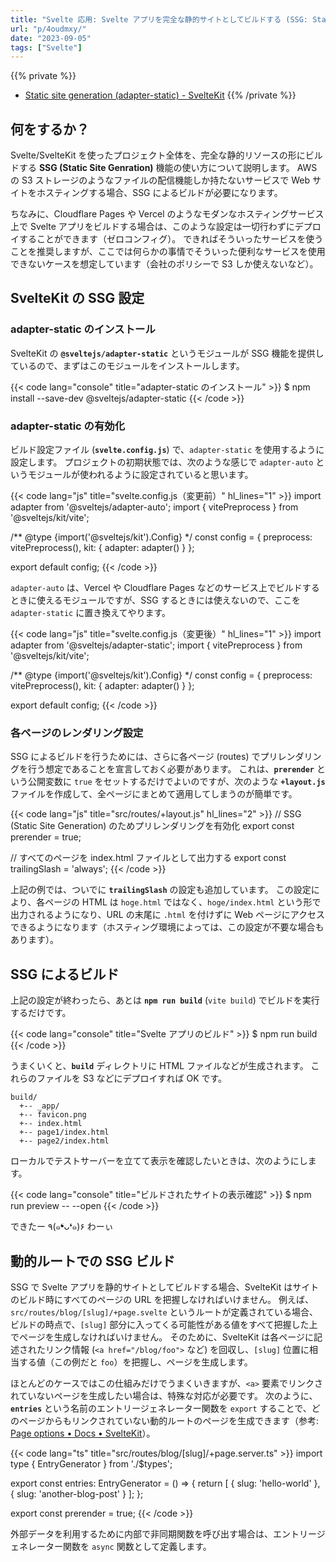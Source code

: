 ```yaml
---
title: "Svelte 応用: Svelte アプリを完全な静的サイトとしてビルドする (SSG: Static Site Generation)"
url: "p/4oudmxy/"
date: "2023-09-05"
tags: ["Svelte"]
---
```


{{% private %}}
- [Static site generation (adapter-static) - SvelteKit](https://kit.svelte.jp/docs/adapter-static)
{{% /private %}}

何をするか？
----

Svelte/SvelteKit を使ったプロジェクト全体を、完全な静的リソースの形にビルドする __SSG (Static Site Genration)__ 機能の使い方について説明します。
AWS の S3 ストレージのようなファイルの配信機能しか持たないサービスで Web サイトをホスティングする場合、SSG によるビルドが必要になります。

ちなみに、Cloudflare Pages や Vercel のようなモダンなホスティングサービス上で Svelte アプリをビルドする場合は、このような設定は一切行わずにデプロイすることができます（ゼロコンフィグ）。
できればそういったサービスを使うことを推奨しますが、ここでは何らかの事情でそういった便利なサービスを使用できないケースを想定しています（会社のポリシーで S3 しか使えないなど）。


SvelteKit の SSG 設定
----

### adapter-static のインストール

SvelteKit の __`@sveltejs/adapter-static`__ というモジュールが SSG 機能を提供しているので、まずはこのモジュールをインストールします。

{{< code lang="console" title="adapter-static のインストール" >}}
$ npm install --save-dev @sveltejs/adapter-static
{{< /code >}}

### adapter-static の有効化

ビルド設定ファイル (__`svelte.config.js`__) で、`adapter-static` を使用するように設定します。
プロジェクトの初期状態では、次のような感じで `adapter-auto` というモジュールが使われるように設定されていると思います。

{{< code lang="js" title="svelte.config.js（変更前）" hl_lines="1" >}}
import adapter from '@sveltejs/adapter-auto';
import { vitePreprocess } from '@sveltejs/kit/vite';

/** @type {import('@sveltejs/kit').Config} */
const config = {
	preprocess: vitePreprocess(),
	kit: {
		adapter: adapter()
	}
};

export default config;
{{< /code >}}

`adapter-auto` は、Vercel や Cloudflare Pages などのサービス上でビルドするときに使えるモジュールですが、SSG するときには使えないので、ここを `adapter-static` に置き換えてやります。

{{< code lang="js" title="svelte.config.js（変更後）" hl_lines="1" >}}
import adapter from '@sveltejs/adapter-static';
import { vitePreprocess } from '@sveltejs/kit/vite';

/** @type {import('@sveltejs/kit').Config} */
const config = {
	preprocess: vitePreprocess(),
	kit: {
		adapter: adapter()
	}
};

export default config;
{{< /code >}}

### 各ページのレンダリング設定

SSG によるビルドを行うためには、さらに各ページ (routes) でプリレンダリングを行う想定であることを宣言しておく必要があります。
これは、__`prerender`__ という公開変数に `true` をセットするだけでよいのですが、次のような __`+layout.js`__ ファイルを作成して、全ページにまとめて適用してしまうのが簡単です。

{{< code lang="js" title="src/routes/+layout.js" hl_lines="2" >}}
// SSG (Static Site Generation) のためプリレンダリングを有効化
export const prerender = true;

// すべてのページを index.html ファイルとして出力する
export const trailingSlash = 'always';
{{< /code >}}

上記の例では、ついでに __`trailingSlash`__ の設定も追加しています。
この設定により、各ページの HTML は `hoge.html` ではなく、`hoge/index.html` という形で出力されるようになり、URL の末尾に `.html` を付けずに Web ページにアクセスできるようになります（ホスティング環境によっては、この設定が不要な場合もあります）。


SSG によるビルド
----

上記の設定が終わったら、あとは __`npm run build`__ (`vite build`) でビルドを実行するだけです。

{{< code lang="console" title="Svelte アプリのビルド" >}}
$ npm run build
{{< /code >}}

うまくいくと、__`build`__ ディレクトリに HTML ファイルなどが生成されます。
これらのファイルを S3 などにデプロイすれば OK です。

```
build/
  +-- _app/
  +-- favicon.png
  +-- index.html
  +-- page1/index.html
  +-- page2/index.html
```

ローカルでテストサーバーを立てて表示を確認したいときは、次のようにします。

{{< code lang="console" title="ビルドされたサイトの表示確認" >}}
$ npm run preview -- --open
{{< /code >}}

できたー ٩(๑❛ᴗ❛๑)۶ わーぃ


動的ルートでの SSG ビルド
----

SSG で Svelte アプリを静的サイトとしてビルドする場合、SvelteKit はサイトのビルド時にすべてのページの URL を把握しなければいけません。
例えば、`src/routes/blog/[slug]/+page.svelte` というルートが定義されている場合、ビルドの時点で、`[slug]` 部分に入ってくる可能性がある値をすべて把握した上でページを生成しなければいけません。
そのために、SvelteKit は各ページに記述されたリンク情報 (`<a href="/blog/foo">` など) を回収し、`[slug]` 位置に相当する値（この例だと `foo`）を把握し、ページを生成します。

ほとんどのケースではこの仕組みだけでうまくいきますが、`<a>` 要素でリンクされていないページを生成したい場合は、特殊な対応が必要です。
次のように、__`entries`__ という名前のエントリージェネレーター関数を `export` することで、どのページからもリンクされていない動的ルートのページを生成できます（参考: [Page options • Docs • SvelteKit](https://kit.svelte.dev/docs/page-options#entries)）。

{{< code lang="ts" title="src/routes/blog/[slug]/+page.server.ts" >}}
import type { EntryGenerator } from './$types';

export const entries: EntryGenerator = () => {
	return [
		{ slug: 'hello-world' },
		{ slug: 'another-blog-post' }
	];
};

export const prerender = true;
{{< /code >}}

外部データを利用するために内部で非同期関数を呼び出す場合は、エントリージェネレーター関数を `async` 関数として定義します。

